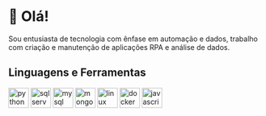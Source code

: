 # 👋 Olá!

Sou entusiasta de tecnologia com ênfase em automação e dados, trabalho com criação e manutenção de aplicações RPA e análise de dados.

## Linguagens e Ferramentas
<div style="display: inline">
  <img align="center" alt="python" src="https://cdn.jsdelivr.net/gh/devicons/devicon@latest/icons/python/python-original.svg" width="40" height="40"/>
  <img align="center" alt="sqlserver" src="https://cdn.jsdelivr.net/gh/devicons/devicon@latest/icons/microsoftsqlserver/microsoftsqlserver-original.svg" width="40" height="40"/>
  <img align="center" alt="mysql" src="https://cdn.jsdelivr.net/gh/devicons/devicon@latest/icons/mysql/mysql-original.svg" width="40" height="40"/>
  <img align="center" alt="mongodb" src="https://cdn.jsdelivr.net/gh/devicons/devicon@latest/icons/mongodb/mongodb-original.svg" width="40" height="40"/>
  <img align="center" alt="linux" src="https://cdn.jsdelivr.net/gh/devicons/devicon@latest/icons/linux/linux-original.svg" width="40" height="40"/>
  <img align="center" alt="docker" src="https://cdn.jsdelivr.net/gh/devicons/devicon@latest/icons/docker/docker-original.svg" width="40" height="40"/>
  <img align="center" alt="javascript" src="https://cdn.jsdelivr.net/gh/devicons/devicon@latest/icons/javascript/javascript-original.svg" width="40" height="40"/>
</div><br/>
